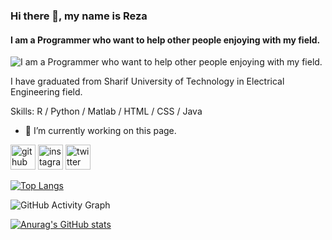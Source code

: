 ### Hi there 👋, my name is Reza
#### I am a Programmer who want to help other people enjoying with my field.
![I am a Programmer who want to help other people enjoying with my field.](https://pbs.twimg.com/profile_banners/1103089167561576451/1662486387/1080x360)

I have graduated from Sharif University of Technology in Electrical Engineering field.

Skills: R / Python / Matlab / HTML / CSS / Java

- 🔭 I’m currently working on this page. 


[<img src='https://cdn.jsdelivr.net/npm/simple-icons@3.0.1/icons/github.svg' alt='github' height='40'>](https://github.com/gaarauchiha)  [<img src='https://cdn.jsdelivr.net/npm/simple-icons@3.0.1/icons/instagram.svg' alt='instagram' height='40'>](https://www.instagram.com/rg_grandorder/)  [<img src='https://cdn.jsdelivr.net/npm/simple-icons@3.0.1/icons/twitter.svg' alt='twitter' height='40'>](https://twitter.com/Rexa_Gouklaney)  

[![Top Langs](https://github-readme-stats.vercel.app/api/top-langs/?username=gaarauchiha)](https://github.com/anuraghazra/github-readme-stats)

![GitHub Activity Graph](https://activity-graph.herokuapp.com/graph?username=gaarauchiha)  










[![Anurag's GitHub stats](https://github-readme-stats.vercel.app/api?username=gaarauchiha)](https://github.com/anuraghazra/github-readme-stats)
<!--
**gaarauchiha/gaarauchiha** is a ✨ _special_ ✨ repository because its `README.md` (this file) appears on your GitHub profile.

Here are some ideas to get you started:

- 🔭 I’m currently working on ...
- 🌱 I’m currently learning ...
- 👯 I’m looking to collaborate on ...
- 🤔 I’m looking for help with ...
- 💬 Ask me about ...
- 📫 How to reach me: ...
- 😄 Pronouns: ...
- ⚡ Fun fact: ...
-->
